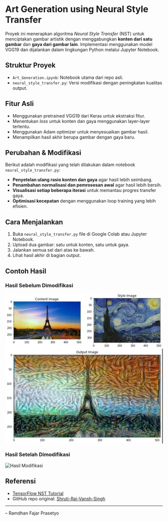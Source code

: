 #  Art Generation using Neural Style Transfer

Proyek ini menerapkan algoritma *Neural Style Transfer* (NST) untuk menciptakan gambar artistik dengan menggabungkan **konten dari satu gambar** dan **gaya dari gambar lain**. Implementasi menggunakan model VGG19 dan dijalankan dalam lingkungan Python melalui Jupyter Notebook.

##  Struktur Proyek

- `Art_Generation.ipynb`: Notebook utama dari repo asli.
- `neural_style_transfer.py`: Versi modifikasi  dengan peningkatan kualitas output.

##  Fitur Asli

- Menggunakan pretrained VGG19 dari Keras untuk ekstraksi fitur.
- Menentukan *loss* untuk konten dan gaya menggunakan layer-layer tertentu.
- Menggunakan Adam optimizer untuk menyesuaikan gambar hasil.
- Menampilkan hasil akhir berupa gambar dengan gaya baru.

##  Perubahan & Modifikasi

Berikut adalah modifikasi yang telah dilakukan dalam notebook `neural_style_transfer.py`:

-  **Penyetelan ulang rasio konten dan gaya** agar hasil lebih seimbang.
-  **Penambahan normalisasi dan pemrosesan awal** agar hasil lebih bersih.
-  **Visualisasi setiap beberapa iterasi** untuk memantau progres transfer gaya.
-  **Optimisasi kecepatan** dengan menggunakan loop training yang lebih efisien.

##  Cara Menjalankan

1. Buka `neural_style_transfer.py` file di Google Colab atau Jupyter Notebook.
2. Upload dua gambar: satu untuk konten, satu untuk gaya.
3. Jalankan semua sel dari atas ke bawah.
4. Lihat hasil akhir di bagian output.

##  Contoh Hasil

### Hasil Sebelum Dimodifikasi
![Hasil Asli](hasil_asli.jpg)

### Hasil Setelah Dimodifikasi
![Hasil Modifikasi](hasil_modifikasi.png)


##  Referensi

- [TensorFlow NST Tutorial](https://www.tensorflow.org/tutorials/generative/style_transfer)
- GitHub repo original: [Shruti-Raj-Vansh-Singh](https://github.com/Shruti-Raj-Vansh-Singh/Art-Generation-using-neural-style-tranfer)

---

– Ramdhan Fajar Prasetyo
